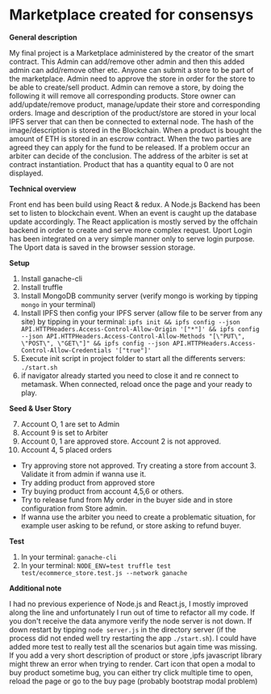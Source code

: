 # Marketplace created for consensys

**General description**

My final project is a Marketplace administered by the creator of the smart contract. This Admin can add/remove other admin and then this added admin can add/remove other etc. Anyone can submit a store to be part of the marketplace. Admin need to approve the store in order for the store to be able to create/sell product. Admin can remove a store, by doing the following it will remove all corresponding products. Store owner can add/update/remove product, manage/update their store and corresponding orders. Image and description of the product/store are stored in your local IPFS server that can then be connected to external node. The hash of the image/description is stored in the Blockchain. When a product is bought the amount of ETH is stored in an escrow contract. When the two parties are agreed they can apply for the fund to be released. If a problem occur an arbiter can decide of the conclusion. The address of the arbiter is set at contract instantiation. Product that has a quantity equal to 0 are not displayed.

**Technical overview**

Front end has been build using React & redux. A Node.js Backend has been set to listen to blockchain event. When an event is caught up the database update accordingly. The React application is mostly served by the offchain backend in order to create and serve more complex request. Uport Login has been integrated on a very simple manner only to serve login purpose. The Uport data is saved in the browser session storage.

**Setup**

1. Install ganache-cli
2. Install truffle
3. Install MongoDB community server (verify mongo is working by tipping `mongo` in your terminal)
4. Install IPFS
   then config your IPFS server (allow file to be server from any site) by tipping in your terminal: `ipfs init && ipfs config --json API.HTTPHeaders.Access-Control-Allow-Origin '["*"]' && ipfs config --json API.HTTPHeaders.Access-Control-Allow-Methods "[\"PUT\", \"POST\", \"GET\"]" && ipfs config --json API.HTTPHeaders.Access-Control-Allow-Credentials '["true"]'`
5. Execute init script in project folder to start all the differents servers: `./start.sh`
6. if navigator already started you need to close it and re connect to metamask. When connected, reload once the page and your ready to play.

**Seed & User Story**
 
7. Account O, 1 are set to Admin
8. Account 9 is set to Arbiter
9. Account 0, 1 are approved store. Account 2 is not approved. 
10. Account 4, 5 placed orders

- Try approving store not approved. Try creating a store from account 3. Validate it from admin if wanna use it.
- Try adding product from approved store
- Try buying product from account 4,5,6 or others.
- Try to release fund from My order in the buyer side and in store configuration from Store admin.
- If wanna use the arbiter you need to create a problematic situation, for example user asking to be refund, or store asking to refund buyer.

**Test**

1. In your terminal: `ganache-cli`
2. In your terminal: `NODE_ENV=test truffle test test/ecommerce_store.test.js --network ganache`

**Additional note**

I had no previous experience of Node.js and React.js, I mostly improved along the line and unfortunately I run out of time to refactor all my code. If you don't receive the data anymore verify the node server is not down. If down restart by tipping `node server.js` in the directory server (if the process did not ended well try restarting the app `./start.sh`). I could have added more test to really test all the scenarios but again time was missing. If you add a very short description of product or store ,ipfs javascript library might threw an error when trying to render. Cart icon that open a modal to buy product sometime bug, you can either try click multiple time to open, reload the page or go to the buy page (probably bootstrap modal problem)

